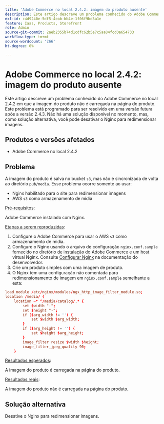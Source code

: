 ```yaml
---
title: 'Adobe Commerce no local 2.4.2: imagem do produto ausente'
description: Este artigo descreve um problema conhecido do Adobe Commerce no local 2.4.2 em que a imagem do produto não é carregada na página do produto. Este problema está programado para ser resolvido em uma versão futura após a versão 2.4.3. Não há uma solução disponível no momento, mas, como solução alternativa, você pode desativar o Nginx para redimensionar imagens.
exl-id: c4d9240e-5df5-4eab-bb4e-1f06f9bd3a1e
feature: Iaas, Products, Storefront
role: Admin
source-git-commit: 2aeb2355b74d1cdfc62b5e7c5aa04fcd0a654733
workflow-type: tm+mt
source-wordcount: '266'
ht-degree: 0%

---
```


# Adobe Commerce no local 2.4.2: imagem do produto ausente

Este artigo descreve um problema conhecido do Adobe Commerce no local 2.4.2 em que a imagem do produto não é carregada na página do produto. Este problema está programado para ser resolvido em uma versão futura após a versão 2.4.3. Não há uma solução disponível no momento, mas, como solução alternativa, você pode desativar o Nginx para redimensionar imagens.

## Produtos e versões afetados

* Adobe Commerce no local 2.4.2

## Problema

A imagem do produto é salva no bucket `s3`, mas não é sincronizada de volta ao diretório `pub/media`. Esse problema ocorre somente ao usar:

* Nginx habilitado para o site para redimensionar imagens
* AWS `s3` como armazenamento de mídia

<u>Pré-requisitos</u>:

Adobe Commerce instalado com Nginx.

<u>Etapas a serem reproduzidas</u>:

1. Configure o Adobe Commerce para usar o AWS `s3` como armazenamento de mídia.
1. Configure o Nginx usando o arquivo de configuração `nginx.conf.sample` fornecido no diretório de instalação do Adobe Commerce e um host virtual Nginx. Consulte [Configurar Nginx](https://experienceleague.adobe.com/pt-br/docs/commerce-operations/installation-guide/prerequisites/web-server/nginx) na documentação do desenvolvedor.
1. Crie um produto simples com uma imagem de produto.
1. O Nginx tem uma configuração não comentada para redimensionamento de imagem em `nginx.conf.sample` semelhante a esta:

```conf
load_module /etc/nginx/modules/ngx_http_image_filter_module.so;
location /media/ {
    location ~* ^/media/catalog/.* {
        set $width "-";
        set $height "-";
        if ($arg_width != '') {
            set $width $arg_width;
        }
        if ($arg_height != '') {
            set $height $arg_height;
        }
        image_filter resize $width $height;
        image_filter_jpeg_quality 90;
    }
```

<u>Resultados esperados</u>:

A imagem do produto é carregada na página do produto.

<u>Resultados reais</u>:

A imagem do produto não é carregada na página do produto.

## Solução alternativa

Desative o Nginx para redimensionar imagens.
